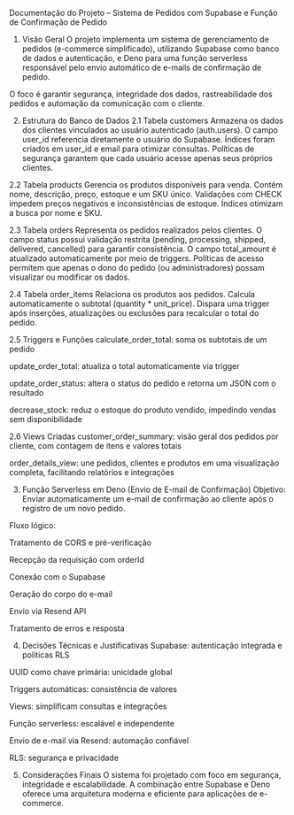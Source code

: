 Documentação do Projeto – Sistema de Pedidos com Supabase e Função de Confirmação de Pedido
1. Visão Geral
O projeto implementa um sistema de gerenciamento de pedidos (e-commerce simplificado), utilizando Supabase como banco de dados e autenticação, e Deno para uma função serverless responsável pelo envio automático de e-mails de confirmação de pedido.

O foco é garantir segurança, integridade dos dados, rastreabilidade dos pedidos e automação da comunicação com o cliente.

2. Estrutura do Banco de Dados
2.1 Tabela customers
Armazena os dados dos clientes vinculados ao usuário autenticado (auth.users). O campo user_id referencia diretamente o usuário do Supabase. Índices foram criados em user_id e email para otimizar consultas. Políticas de segurança garantem que cada usuário acesse apenas seus próprios clientes.

2.2 Tabela products
Gerencia os produtos disponíveis para venda. Contém nome, descrição, preço, estoque e um SKU único. Validações com CHECK impedem preços negativos e inconsistências de estoque. Índices otimizam a busca por nome e SKU.

2.3 Tabela orders
Representa os pedidos realizados pelos clientes. O campo status possui validação restrita (pending, processing, shipped, delivered, cancelled) para garantir consistência. O campo total_amount é atualizado automaticamente por meio de triggers. Políticas de acesso permitem que apenas o dono do pedido (ou administradores) possam visualizar ou modificar os dados.

2.4 Tabela order_items
Relaciona os produtos aos pedidos. Calcula automaticamente o subtotal (quantity * unit_price). Dispara uma trigger após inserções, atualizações ou exclusões para recalcular o total do pedido.

2.5 Triggers e Funções
calculate_order_total: soma os subtotais de um pedido

update_order_total: atualiza o total automaticamente via trigger

update_order_status: altera o status do pedido e retorna um JSON com o resultado

decrease_stock: reduz o estoque do produto vendido, impedindo vendas sem disponibilidade

2.6 Views Criadas
customer_order_summary: visão geral dos pedidos por cliente, com contagem de itens e valores totais

order_details_view: une pedidos, clientes e produtos em uma visualização completa, facilitando relatórios e integrações

3. Função Serverless em Deno (Envio de E-mail de Confirmação)
Objetivo: Enviar automaticamente um e-mail de confirmação ao cliente após o registro de um novo pedido.

Fluxo lógico:

Tratamento de CORS e pré-verificação

Recepção da requisição com orderId

Conexão com o Supabase

Geração do corpo do e-mail

Envio via Resend API

Tratamento de erros e resposta

4. Decisões Técnicas e Justificativas
Supabase: autenticação integrada e políticas RLS

UUID como chave primária: unicidade global

Triggers automáticas: consistência de valores

Views: simplificam consultas e integrações

Função serverless: escalável e independente

Envio de e-mail via Resend: automação confiável

RLS: segurança e privacidade

5. Considerações Finais
O sistema foi projetado com foco em segurança, integridade e escalabilidade. A combinação entre Supabase e Deno oferece uma arquitetura moderna e eficiente para aplicações de e-commerce.

